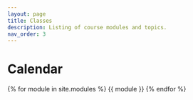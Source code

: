 ```yaml
---
layout: page
title: Classes
description: Listing of course modules and topics.
nav_order: 3
---
```


# Calendar

{% for module in site.modules %}
{{ module }}
{% endfor %}
